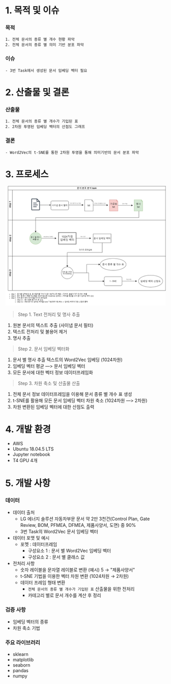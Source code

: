 # 1. 목적 및 이슈

### 목적
    1. 전체 문서의 종류 별 개수 현황 파악
    2. 전체 문서의 종류 별 의미 기반 분포 파악
### 이슈
    - 3번 Task에서 생성된 문서 임베딩 벡터 필요

# 2. 산출물 및 결론

### 산출물
    1. 전체 문서의 종류 별 개수가 기입된 표
    2. 2차원 투영된 임베딩 벡터의 산점도 그래프
### 결론
    - Word2Vec의 t-SNE를 통한 2차원 투영을 통해 의미기반의 문서 분포 파악

# 3. 프로세스

![문서분포분석_프로세스](./png/문서분포분석_프로세스.png)

> Step 1. Text 전처리 및 명사 추출

1. 원본 문서의 텍스트 추출 (사이냅 문서 필터)
2. 텍스트 전처리 및 불용어 제거
3. 명사 추출

> Step 2. 문서 임베딩 벡터화

1. 문서 별 명사 추출 텍스트의 Word2Vec 임베딩 (1024차원)
2. 임베딩 벡터 평균 —> 문서 임베딩 벡터
3. 모든 문서에 대한 벡터 정보 데이터프레임화

> Step 3. 차원 축소 및 산출물 산출

1. 전체 문서 정보 데이터프레임을 이용해 문서 종류 별 개수 표 생성
2. t-SNE를 활용해 모든 문서 임베딩 벡터 차원 축소 (1024차원 —> 2차원)
3. 차원 변환된 임베딩 벡터에 대한 산점도 출력

# 4. 개발 환경

- AWS
- Ubuntu 18.04.5 LTS
- Jupyter notebook
- T4 GPU 4개

# 5. 개발 사항

### 데이터
- 데이터 출처
    - LG 에너지 솔루션 자동차부문 문서 약 2만 3천건(Control Plan, Gate Review, BOM, PFMEA, DFMEA, 제품사양서, 도면) 중 90%
    - 3번 Task의 Word2Vec 문서 임베딩 벡터
- 데이터 포맷 및 예시
    - 포멧 : 데이터프레임
        - 구성요소 1 : 문서 별 Word2Vec 임베딩 벡터
        - 구성요소 2 : 문서 별 클래스 값
- 전처리 사항
    - 숫자 레이블을 문자열 레이블로 변환
        (예시) 5 → "제품사양서"
    - t-SNE 기법을 이용한 벡터 차원 변환 (1024차원 → 2차원)
    - 데이터 프레임 형태 변환
        - `전체 문서의 종류 별 개수가 기입된 표` 산출물을 위한 전처리
        - 카테고리 별로 문서 개수를 계산 후 정리

### 검증 사항
- 임베딩 벡터의 종류
- 차원 축소 기법

### 주요 라이브러리
- sklearn
- matplotlib
- seaborn
- pandas
- numpy